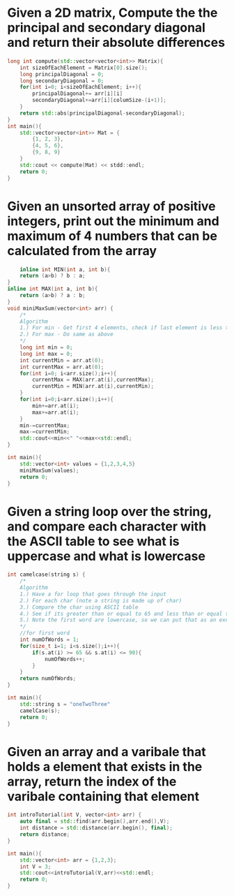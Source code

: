 # Given a 2D matrix, Compute the the principal and secondary diagonal and return their absolute differences

```C++
long int compute(std::vector<vector<int>> Matrix){
    int sizeOfEachElement = Matrix[0].size();
    long principalDiagonal = 0;
    long secondaryDiagonal = 0;
    for(int i=0; i<sizeOfEachElement; i++){
        principalDiagonal+= arr[i][i]
        secondaryDiagonal+=arr[i][columSize-(i+1)];
    }
    return std::abs(principalDiagonal-secondaryDiagonal);
}
int main(){
    std::vector<vector<int>> Mat = {
        {1, 2, 3},
        {4, 5, 6},
        {9, 8, 9}
    }
    std::cout << compute(Mat) << stdd::endl;
    return 0;
}
```

# Given an unsorted array of positive integers, print out the minimum and maximum of 4 numbers that can be calculated from the array
```C++
    inline int MIN(int a, int b){
    return (a>b) ? b : a;
}
inline int MAX(int a, int b){
    return (a>b) ? a : b;
}
void miniMaxSum(vector<int> arr) {
    /*
    Algorithm
    1.) For min - Get first 4 elements, check if last element is less than any, then change
    2.) For max - Do same as above
    */
    long int min = 0;
    long int max = 0;
    int currentMin = arr.at(0);
    int currentMax = arr.at(0);
    for(int i=0; i<arr.size();i++){
        currentMax = MAX(arr.at(i),currentMax);
        currentMin = MIN(arr.at(i),currentMin);
    }
    for(int i=0;i<arr.size();i++){
        min+=arr.at(i);
        max+=arr.at(i);
    }
    min-=currentMax;
    max-=currentMin;
    std::cout<<min<<" "<<max<<std::endl;
}

int main(){
    std::vector<int> values = {1,2,3,4,5}
    miniMaxSum(values);
    return 0;
}
```

# Given a string loop over the string, and compare each character with the ASCII table to see what is uppercase and what is lowercase

```C++
int camelcase(string s) {
    /*
    Algorithm
    1.) Have a for loop that goes through the input
    2.) For each char (note a string is made up of char)
    3.) Compare the char using ASCII table
    4.) See if its greater than or equal to 65 and less than or equal to 90 as 65 is capital A and 90 is capital Z
    5.) Note the first word are lowercase, so we can put that as an exception
    */
    //for first word
    int numOfWords = 1;
    for(size_t i=1; i<s.size();i++){
        if(s.at(i) >= 65 && s.at(i) <= 90){
            numOfWords++;
        }
    }
    return numOfWords;
}

int main(){
    std::string s = "oneTwoThree"
    camelCase(s);
    return 0;
}
```
# Given an array and a varibale that holds a element that exists in the array, return the index of the varibale containing that element

```C++
int introTutorial(int V, vector<int> arr) {
    auto final = std::find(arr.begin(),arr.end(),V);
    int distance = std::distance(arr.begin(), final);
    return distance;
}

int main(){
    std::vector<int> arr = {1,2,3};
    int V = 3;
    std::cout<<introTutorial(V,arr)<<std::endl;
    return 0;
}
```